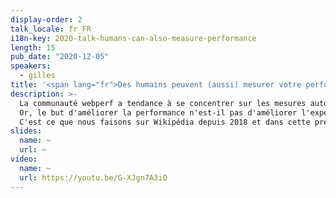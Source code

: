```yaml
---
display-order: 2
talk_locale: fr_FR
i18n-key: 2020-talk-humans-can-also-measure-performance
length: 15
pub_date: "2020-12-05"
speakers:
  - gilles
title: '<span lang="fr">Des humains peuvent (aussi) mesurer votre performance</span>'
description: >-
  La communauté webperf a tendance à se concentrer sur les mesures automatiques. Qu'elles proviennent de test synthétiques, de rapports publiés par les marques de navigateurs, d'outils qui les collectent directement sur les navigateurs qui se connectent à votre site, toutes ces mesures sont effectuées par des machines.
  Or, le but d'améliorer la performance n'est-il pas d'améliorer l'expérience web pour les humains qui s'en servent? Pourquoi ne pas leur demander directement ce qu'ils pensent de notre performance?
  C'est ce que nous faisons sur Wikipédia depuis 2018 et dans cette présentation nous verrons comment nous nous y somme pris et ce que ça nous a permis de découvrir sur la performance de Wikipédia.
slides:
  name: ~
  url: ~
video:
  name: ~
  url: https://youtu.be/G-XJgn7A3iQ
---
```

